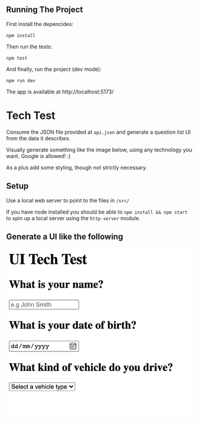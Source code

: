 ## Running The Project

First install the depencides:

```
npm install
```

Then run the tests:

```
npm test
```

And finally, run the project (dev mode):

```
npm run dev
```

The app is available at http://localhost:5173/

# Tech Test

Consume the JSON file provided at `api.json` and generate a question list UI from the data it describes.

Visually generate something like the image below, using any technology you want. Google is allowed! :)

As a plus add some styling, though not strictly necessary.

## Setup

Use a local web server to point to the files in `/src/`

If you have node installed you should be able to `npm install && npm start` to spin up a local server using the `http-server` module.

## Generate a UI like the following

![](./ui.png)
